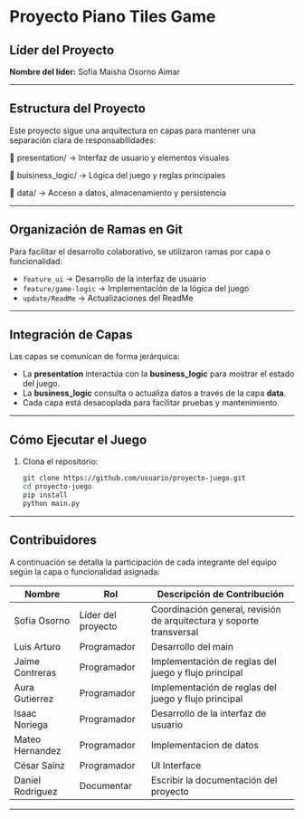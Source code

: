 # Proyecto Piano Tiles Game

## Líder del Proyecto
**Nombre del líder:** Sofia Maisha Osorno Aimar

---

## Estructura del Proyecto

Este proyecto sigue una arquitectura en capas para mantener una separación clara de responsabilidades:

📁 presentation/ → Interfaz de usuario y elementos visuales

📁 buisiness_logic/ → Lógica del juego y reglas principales 

📁 data/ → Acceso a datos, almacenamiento y persistencia


---

## Organización de Ramas en Git

Para facilitar el desarrollo colaborativo, se utilizaron ramas por capa o funcionalidad:

- `feature_ui` → Desarrollo de la interfaz de usuario  
- `feature/game-logic` → Implementación de la lógica del juego  
- `update/ReadMe` → Actualizaciones del ReadMe

---

## Integración de Capas

Las capas se comunican de forma jerárquica:

- La **presentation** interactúa con la **business_logic** para mostrar el estado del juego.
- La **business_logic** consulta o actualiza datos a través de la capa **data**.
- Cada capa está desacoplada para facilitar pruebas y mantenimiento.

---

## Cómo Ejecutar el Juego

1. Clona el repositorio:  
   ```bash
   git clone https://github.com/usuario/proyecto-juego.git
   cd proyecto-juego
   pip install
   python main.py


---

## Contribuidores

A continuación se detalla la participación de cada integrante del equipo según la capa o funcionalidad asignada:

| Nombre                | Rol       | Descripción de Contribución                                         |
|-----------------------|---------------------------|----------------------------------------------------------------------|
| Sofia Osorno    | Líder del proyecto         | Coordinación general, revisión de arquitectura y soporte transversal |
| Luis Arturo            | Programador      | Desarrollo del main          |
| Jaime Contreras          | Programador          | Implementación de reglas del juego y flujo principal                 |
| Aura Gutierrez       | Programador              | Implementación de reglas del juego y flujo principal             |
| Isaac Noriega       | Programador              | Desarrollo de la interfaz de usuario             |
| Mateo Hernandez       | Programador              | Implementacion de datos             |
| César Sainz | Programador     | UI Interface                  |
| Daniel Rodriguez | Documentar     | Escribir la documentación del proyecto                             |


---

